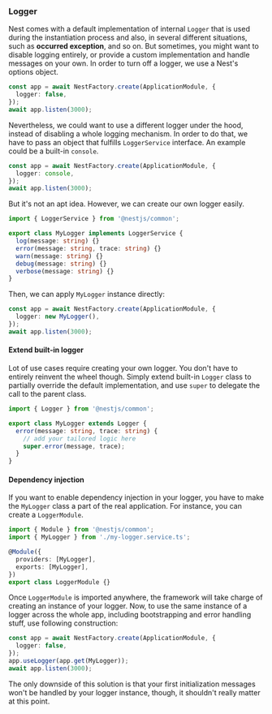 ### Logger

Nest comes with a default implementation of internal `Logger` that is used during the instantiation process and also, in several different situations, such as **occurred exception**, and so on. But sometimes, you might want to disable logging entirely, or provide a custom implementation and handle messages on your own. In order to turn off a logger, we use a Nest's options object.

```typescript
const app = await NestFactory.create(ApplicationModule, {
  logger: false,
});
await app.listen(3000);
```

Nevertheless, we could want to use a different logger under the hood, instead of disabling a whole logging mechanism. In order to do that, we have to pass an object that fulfills `LoggerService` interface. An example could be a built-in `console`.

```typescript
const app = await NestFactory.create(ApplicationModule, {
  logger: console,
});
await app.listen(3000);
```

But it's not an apt idea. However, we can create our own logger easily.

```typescript
import { LoggerService } from '@nestjs/common';

export class MyLogger implements LoggerService {
  log(message: string) {}
  error(message: string, trace: string) {}
  warn(message: string) {}
  debug(message: string) {}
  verbose(message: string) {}
}
```

Then, we can apply `MyLogger` instance directly:

```typescript
const app = await NestFactory.create(ApplicationModule, {
  logger: new MyLogger(),
});
await app.listen(3000);
```

#### Extend built-in logger

Lot of use cases require creating your own logger. You don't have to entirely reinvent the wheel though. Simply extend built-in `Logger` class to partially override the default implementation, and use `super` to delegate the call to the parent class.

```typescript
import { Logger } from '@nestjs/common';

export class MyLogger extends Logger {
  error(message: string, trace: string) {
    // add your tailored logic here
    super.error(message, trace);
  }
}
```

#### Dependency injection

If you want to enable dependency injection in your logger, you have to make the `MyLogger` class a part of the real application. For instance, you can create a `LoggerModule`.

```typescript
import { Module } from '@nestjs/common';
import { MyLogger } from './my-logger.service.ts';

@Module({
  providers: [MyLogger],
  exports: [MyLogger],
})
export class LoggerModule {}
```

Once `LoggerModule` is imported anywhere, the framework will take charge of creating an instance of your logger. Now, to use the same instance of a logger across the whole app, including bootstrapping and error handling stuff, use following construction:

```typescript
const app = await NestFactory.create(ApplicationModule, {
  logger: false,
});
app.useLogger(app.get(MyLogger));
await app.listen(3000);
```

The only downside of this solution is that your first initialization messages won't be handled by your logger instance, though, it shouldn't really matter at this point.

